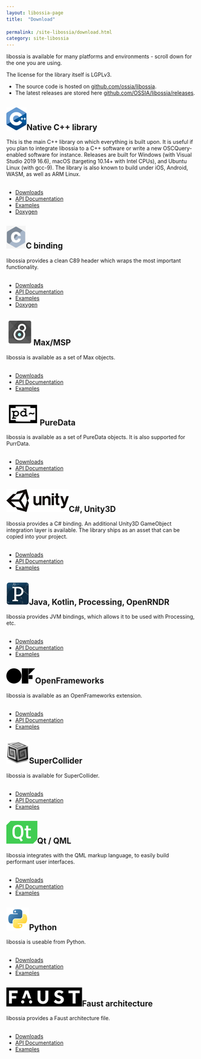 ```yaml
---
layout: libossia-page
title:  "Download"

permalink: /site-libossia/download.html
category: site-libossia
---
```


libossia is available for many platforms and environments - scroll down for the one you are using.

The license for the library itself is LGPLv3.

<ul>
<li>The source code is hosted on <a href="https://github.com/ossia/libossia">github.com/ossia/libossia</a>.</li>
<li>The latest releases are stored here <a href="https://github.com/OSSIA/libossia/releases">github.com/OSSIA/libossia/releases</a>.</li>
</ul>


<div>
  <h2 class="binding-title"><img src="/assets/logo/cpp.png" height="60" width="auto"/>Native C++ library</h2>
  <div class="features-list">
    This is the main C++ library on which everything is built upon. It is useful if you plan to integrate libossia to a C++ software or write a new
    OSCQuery-enabled software for instance.
    Releases are built for Windows (with Visual Studio 2019 16.6), macOS (targeting 10.14+ with Intel CPUs), and Ubuntu Linux (with gcc-9).
    The library is also known to build under iOS, Android, WASM, as well as ARM Linux.
    </div><br/>
    <div class="features-list">
    <ul>
    <li><a href="">Downloads</a></li>
    <li><a href="">API Documentation</a></li>
    <li><a href="">Examples</a></li>
    <li><a href="">Doxygen</a></li>
    </ul>
  </div>
  
  <h2 class="binding-title"><img src="/assets/logo/c.png" height="60" width="auto"/>C binding</h2>
  <div class="features-list">
    libossia provides a clean C89 header which wraps the most important functionality.
  </div><br/>
  <div>  
    <ul>
    <li><a href="">Downloads</a></li>
    <li><a href="">API Documentation</a></li>
    <li><a href="">Examples</a></li>
    <li><a href="">Doxygen</a></li>
    </ul>
  </div>

<!--
  <h2 class="binding-title">Unreal Engine integration</h2>
  <div class="features-list">
    libossia provides a C header which wraps the most important functionality. 
  </div><br/>
  <div>  
    <ul>
    <li><a href="">Downloads</a></li>
    <li><a href="">API Documentation</a></li>
    <li><a href="">Examples</a></li>
    <li><a href="">Doxygen</a></li>
    </ul>
  </div>
-->
  <h2 class="binding-title"><img src="/assets/logo/max.jpg" height="70" width="auto"/>Max/MSP</h2>
  <div class="features-list">
    libossia is available as a set of Max objects.
    </div><br/>
    <div>    
    <ul>
    <li><a href="">Downloads</a></li>
    <li><a href="">API Documentation</a></li>
    <li><a href="">Examples</a></li>
    </ul>
  </div>

  <h2 class="binding-title"><img src="/assets/logo/pd.png" height="60" width="auto" />PureData</h2>
  <div class="features-list">
    libossia is available as a set of PureData objects. It is also supported for PurrData.
    </div><br/>
    <div>
    <ul>
    <li><a href="">Downloads</a></li>
    <li><a href="">API Documentation</a></li>
    <li><a href="">Examples</a></li>
    </ul>
  </div>

  <h2 class="binding-title"><img src="/assets/logo/unity.png" height="60" width="auto"/>C#, Unity3D</h2>
  <div class="features-list">
    libossia provides a C# binding. An additional Unity3D GameObject integration layer is available.
    The library ships as an asset that can be copied into your project. 
    </div><br/>
    <div>
    <ul>
    <li><a href="">Downloads</a></li>
    <li><a href="">API Documentation</a></li>
    <li><a href="">Examples</a></li>
    </ul>
  </div>

  <h2 class="binding-title"><img src="/assets/logo/processing.jpg" height="60" width="auto"/>Java, Kotlin, Processing, OpenRNDR</h2>
  <div class="features-list">
    libossia provides JVM bindings, which allows it to be used with Processing, etc.  
    </div><br/>
    <div>
    <ul>
    <li><a href="">Downloads</a></li>
    <li><a href="">API Documentation</a></li>
    <li><a href="">Examples</a></li>
    </ul>
  </div>

  <h2 class="binding-title"><img src="/assets/logo/of.png" height="40" width="auto"/>OpenFrameworks</h2>
  <div class="features-list">
    libossia is available as an OpenFrameworks extension. 
    </div><br/>
    <div>
    <ul>
    <li><a href="">Downloads</a></li>
    <li><a href="">API Documentation</a></li>
    <li><a href="">Examples</a></li>
    </ul>
  </div>

  <h2 class="binding-title"><img src="/assets/logo/supercollider-logo.png" height="60" width="auto"/>SuperCollider</h2>
  <div class="features-list">
    libossia is available for SuperCollider. 
    </div><br/>
    <div>
    <ul>
    <li><a href="">Downloads</a></li>
    <li><a href="">API Documentation</a></li>
    <li><a href="">Examples</a></li>
    </ul>
  </div>

  <h2 class="binding-title"><img src="/assets/logo/qt-logo.png" height="60" width="auto"/>Qt / QML</h2>
  <div class="features-list">
    libossia integrates with the QML markup language, to easily build performant user interfaces.
    </div><br/>
    <div>
    <ul>
    <li><a href="">Downloads</a></li>
    <li><a href="">API Documentation</a></li>
    <li><a href="">Examples</a></li>
    </ul>
  </div>

  <h2 class="binding-title"><img src="/assets/logo/python-logo.png" height="60" width="auto"/>Python</h2>
  <div class="features-list">
    libossia is useable from Python. 
    </div><br/>
    <div>
    <ul>
    <li><a href="">Downloads</a></li>
    <li><a href="">API Documentation</a></li>
    <li><a href="">Examples</a></li>
    </ul>
  </div>

  <h2 class="binding-title"><img src="/assets/logo/faust.png" height="50" width="auto"/>Faust architecture</h2>
  <div class="features-list">
    libossia provides a Faust architecture file.  
    </div><br/>
    <div>
    <ul>
    <li><a href="">Downloads</a></li>
    <li><a href="">API Documentation</a></li>
    <li><a href="">Examples</a></li>
    </ul>
  </div>
</div>

